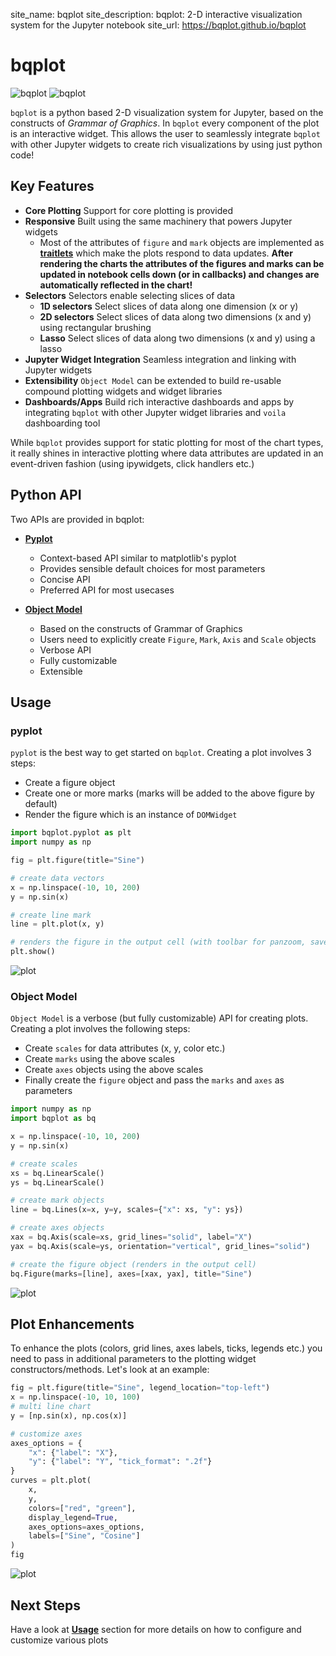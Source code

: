 site_name: bqplot
site_description: bqplot: 2-D interactive visualization system for the Jupyter notebook
site_url: https://bqplot.github.io/bqplot

# bqplot

![bqplot](https://raw.githubusercontent.com/bqplot/design/master/bqplot-logo-nobackground.svg#only-light)
![bqplot](https://raw.githubusercontent.com/bqplot/design/master/bqplot-logo-dark-nobackground.svg#only-dark)

`bqplot` is a python based 2-D visualization system for Jupyter, based on the constructs of _Grammar of Graphics_. In `bqplot` every component of the plot is an interactive widget. This allows the user to seamlessly integrate `bqplot` with other Jupyter widgets to create rich visualizations by using just python code!

## Key Features

* __Core Plotting__ Support for core plotting is provided
* __Responsive__ Built using the same machinery that powers Jupyter widgets
    * Most of the attributes of `figure` and `mark` objects are implemented as [__traitlets__](https://traitlets.readthedocs.io/en/stable/) which make the plots respond to data updates. __After rendering the charts the attributes of the figures and marks can be updated in notebook cells down (or in callbacks) and changes are automatically reflected in the chart!__
* __Selectors__ Selectors enable selecting slices of data
    * __1D selectors__ Select slices of data along one dimension (x or y)
    * __2D selectors__ Select slices of data along two dimensions (x and y) using rectangular brushing
    * __Lasso__ Select slices of data along two dimensions (x and y) using a lasso
* __Jupyter Widget Integration__ Seamless integration and linking with Jupyter widgets
* __Extensibility__ `Object Model` can be extended to build re-usable compound plotting widgets and widget libraries
* __Dashboards/Apps__ Build rich interactive dashboards and apps by integrating `bqplot` with other Jupyter widget libraries and `voila` dashboarding tool

While `bqplot` provides support for static plotting for most of the chart types, it really shines in interactive plotting where data attributes are updated in an event-driven fashion (using ipywidgets, click handlers etc.)

## Python API
Two APIs are provided in bqplot:

* [__Pyplot__](usage/pyplot.md)
    * Context-based API similar to matplotlib's pyplot
    * Provides sensible default choices for most parameters
    * Concise API
    * Preferred API for most usecases

* [__Object Model__](usage/object-model.md)
    * Based on the constructs of Grammar of Graphics
    * Users need to explicitly create `Figure`, `Mark`, `Axis` and `Scale` objects
    * Verbose API
    * Fully customizable
    * Extensible


## Usage

### __pyplot__

`pyplot` is the best way to get started on `bqplot`. Creating a plot involves 3 steps:

  * Create a figure object
  * Create one or more marks (marks will be added to the above figure by default)
  * Render the figure which is an instance of `DOMWidget`

```py
import bqplot.pyplot as plt
import numpy as np

fig = plt.figure(title="Sine")

# create data vectors
x = np.linspace(-10, 10, 200)
y = np.sin(x)

# create line mark
line = plt.plot(x, y)

# renders the figure in the output cell (with toolbar for panzoom, save etc.)
plt.show()
```
![plot](assets/images/bqplot-image1.png)

### __Object Model__

`Object Model` is a verbose (but fully customizable) API for creating plots. Creating a plot involves the following steps:

* Create `scales` for data attributes (x, y, color etc.)
* Create `marks` using the above scales
* Create `axes` objects using the above scales
* Finally create the `figure` object and pass the `marks` and `axes` as parameters

```py
import numpy as np
import bqplot as bq

x = np.linspace(-10, 10, 200)
y = np.sin(x)

# create scales
xs = bq.LinearScale()
ys = bq.LinearScale()

# create mark objects
line = bq.Lines(x=x, y=y, scales={"x": xs, "y": ys})

# create axes objects
xax = bq.Axis(scale=xs, grid_lines="solid", label="X")
yax = bq.Axis(scale=ys, orientation="vertical", grid_lines="solid")

# create the figure object (renders in the output cell)
bq.Figure(marks=[line], axes=[xax, yax], title="Sine")
```
![plot](assets/images/bqplot-image1.png)

## Plot Enhancements
To enhance the plots (colors, grid lines, axes labels, ticks, legends etc.) you need to pass in additional parameters to the plotting widget constructors/methods. Let's look at an example:

```py hl_lines="1 7 8 9 10 14 15 16 17"
fig = plt.figure(title="Sine", legend_location="top-left")
x = np.linspace(-10, 10, 100)
# multi line chart
y = [np.sin(x), np.cos(x)]

# customize axes
axes_options = {
    "x": {"label": "X"},
    "y": {"label": "Y", "tick_format": ".2f"}
}
curves = plt.plot(
    x,
    y,
    colors=["red", "green"],
    display_legend=True,
    axes_options=axes_options,
    labels=["Sine", "Cosine"]
)
fig
```
![plot](assets/images/bqplot-image2.png)

## Next Steps
Have a look at [__Usage__](usage/pyplot.md) section for more details on how to configure and customize various plots
